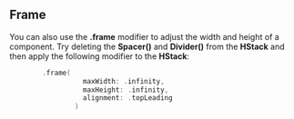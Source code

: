 
## Frame
You can also use the **.frame** modifier to adjust the width and height of a component. Try deleting the **Spacer()** and **Divider()** from the **HStack** and then apply the following modifier to the **HStack**:
``` swift
        .frame(
                  maxWidth: .infinity,
                  maxHeight: .infinity,
                  alignment: .topLeading
                )
```